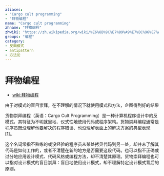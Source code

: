 ```yaml
---
aliases:
- "Cargo cult programming"
- "拜物编程"
name: "Cargo cult programming"
zhname: "拜物编程"
zhwiki: "https://zh.wikipedia.org/wiki/%E6%8B%9C%E7%89%A9%E7%BC%96%E7%A8%8B"
groups: "编程"
category:
- 反面模式
- antipattern
- 方法论
---
```


# 拜物编程

* [wiki:拜物编程](https://zh.wikipedia.org/wiki/%E6%8B%9C%E7%89%A9%E7%BC%96%E7%A8%8B)

由于对模式的盲目崇拜，在不理解的情况下就使用模式和方法，企图得到好的结果

货物崇拜编程（英语：Cargo Cult Programming）是一种计算机程序设计中的反模式，其特征为不明就里地、仪式性地使用代码或程序架构。货物崇拜编程通常是程序员既没理解他要解决的程序错误、也没理解表面上的解决方案的典型表现[1]。

这个名词常指不熟练的或没经验的程序员从某处拷贝代码到另一处，却并未了解其代码是如何工作的，或者不清楚在新的地方是否需要这段代码。也可以指不正确或过分地应用设计模式、代码风格或编程方法，却不清楚其原理。货物崇拜编程也可以指对设计模式的盲目崇拜：盲目地使用设计模式，却不理解特定设计模式背后的原则。